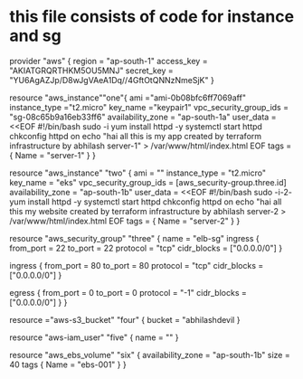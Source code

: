 # this file consists of code for instance and sg
provider "aws" {
region = "ap-south-1"
access_key = "AKIATGRQRTHKM5OU5MNJ"
secret_key = "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"
}

resource "aws_instance""one"{
ami             ="ami-0b08bfc6ff7069aff"
instance_type   ="t2.micro"
key_name        ="keypair1"
vpc_security_group_ids = "sg-08c65b9a16eb33ff6"
availability_zone = "ap-south-1a"
user_data      = <<EOF
#!/bin/bash
sudo -i
yum install httpd -y
systemctl start httpd
chkconfig httpd on
echo "hai all this is my app created by terraform infrastructure by abhilash server-1" > /var/www/html/index.html
EOF
  tags = {
  Name = "server-1"
 }
}
 
resource "aws_instance" "two" {
  ami           = ""
  instance_type = "t2.micro"
  key_name      = "eks"
  vpc_security_group_ids = [aws_security-group.three.id]
  availability_zone = "ap-south-1b"
  user_data     = <<EOF
#!/bin/bash
sudo -i-2-
yum install httpd -y
systemctl start httpd
chkconfig httpd on
echo "hai all this my website created by terraform infrastructure by abhilash server-2 > /var/www/html/index.html
EOF
  tags = {
   Name = "server-2"
  }
}
  
  resource "aws_security_group" "three" {
   name = "elb-sg"
   ingress {
    from_port  = 22
    to_port    = 22
    protocol   = "tcp"
    cidr_blocks = ["0.0.0.0/0"]
  }
  
  ingress {
    from_port  = 80
    to_port    = 80
    protocol   = "tcp"
    cidr_blocks = ["0.0.0.0/0"]
  }
  
  egress {
    from_port   = 0
    to_port     = 0
    protocol    = "-1"
    cidr_blocks = ["0.0.0.0/0"]
  }
}
  
resource ="aws-s3_bucket" "four" {
  bucket = "abhilashdevil
}
  
resource "aws-iam_user" "five" {
name = ""
}
  
resource "aws_ebs_volume" "six" {
 availability_zone = "ap-south-1b"
  size = 40
  tags {
    Name = "ebs-001"
 }
}
